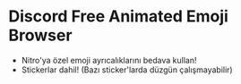 # Discord Free Animated Emoji Browser
- Nitro'ya özel emoji ayrıcalıklarını bedava kullan!
- Stickerlar dahil! (Bazı sticker'larda düzgün çalışmayabilir)